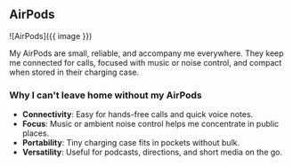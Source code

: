 ## AirPods

![AirPods]({{ image }})

My AirPods are small, reliable, and accompany me everywhere. They keep me connected for calls, focused with music or noise control, and compact when stored in their charging case.

### Why I can't leave home without my AirPods

- **Connectivity**: Easy for hands-free calls and quick voice notes.
- **Focus**: Music or ambient noise control helps me concentrate in public places.
- **Portability**: Tiny charging case fits in pockets without bulk.
- **Versatility**: Useful for podcasts, directions, and short media on the go.
